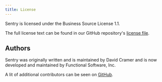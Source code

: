 ```yaml
---
title: License
---
```


Sentry is licensed under the Business Source License 1.1.

The full license text can be found in our GitHub repository's [license file](https://github.com/getsentry/sentry/blob/master/LICENSE).

## Authors

Sentry was originally written and is maintained by David Cramer and is now developed and maintained by Functional Software, Inc.

A lit of additional contributors can be seen on [GitHub](https://github.com/getsentry/sentry/contributors).
